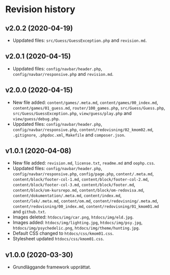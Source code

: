 Revision history
======================

v2.0.2 (2020-04-19)
-------------------
* Uppdated files: `src/Guess/GuessException.php` and `revision.md`.

v2.0.1 (2020-04-15)
-------------------
* Uppdated files: `config/navbar/header.php`, `config/navbar/responsive.php` and `revision.md`.


v2.0.0 (2020-04-15)
-------------------

* New file added: `content/games/.meta.md`, `content/games/00_index.md`, `content/games/01_guess.md`, `router/100_games.php`, `src/Guess/Guess.php`, `src/Guess/GuessException.php`, `view/guess/play.php` and `view/guess/debug.php`.
* Uppdated files: `config/navbar/header.php`, `config/navbar/responsive.php`, `content/redovisning/02_kmom02.md`, `.gitignore`, `.phpdoc.xml`, `Makefile` and `composer.json`.

v1.0.1 (2020-04-08)
-------------------

* New file added: `revision.md`, `license.txt`, `readme.md` and `oophp.css`.
* Uppdated files: `config/navbar/header.php`, `config/navbar/responsive.php`, `config/page.php`, `content/.meta.md`, `content/block/footer-col-1.md`, `content/block/footer-col-2.md`, `content/block/footer-col-3.md`, `content/block/footer.md`, `content/block/om-kursrepo.md`, `content/block/om-redovisa.md`, `content/dokumentation/.meta.md`, `content/index.md`, `content/lek/.meta.md`, `content/om.md`, `content/redovisning/.meta.md`, `content/redovisning/00_index.md`, `content/redovisning/01_kmom01.md` and `github.txt`.
* Images deleted: `htdocs/img/car.png`, `htdocs/img/eld.jpg`.
* Images added: `htdocs/img/lighting.jpg`, `htdocs/img/psy.jpg`, `htdocs/img/psychedelic.png`, `htdocs/img/theme/hunting.jpg`.
* Default CSS changed to `htdocs/css/kmom01.css`.
* Stylesheet updated `htdocs/css/kmom01.css`.

v1.0.0 (2020-03-30)
----------------------

* Grundläggande framework upprättat.
